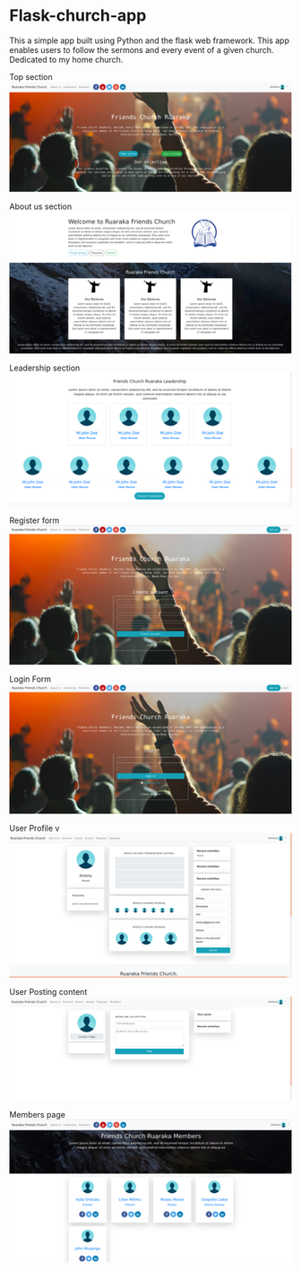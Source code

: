 # Flask-church-app
This a simple app built using Python and the flask web framework. This app enables users to follow the sermons and every event of a given church. Dedicated to my home church.

Top section
![](https://github.com/AntonyIS/Flask-church-app/blob/master/app/static/imgs/church_shot1.png)

About us section
![](https://github.com/AntonyIS/Flask-church-app/blob/master/app/static/imgs/about_us.png)

Leadership section
![](https://github.com/AntonyIS/Flask-church-app/blob/master/app/static/imgs/leaders.png)


Register form
![](https://github.com/AntonyIS/Flask-church-app/blob/master/app/static/imgs/signup_church.png)


Login Form
![](https://github.com/AntonyIS/Flask-church-app/blob/master/app/static/imgs/login_church.png)

User Profile
v![](https://github.com/AntonyIS/Flask-church-app/blob/master/app/static/imgs/user_profile.png)

User Posting content
![](https://github.com/AntonyIS/Flask-church-app/blob/master/app/static/imgs/church_post.png)

Members page
![](https://github.com/AntonyIS/Flask-church-app/blob/master/app/static/imgs/members.png)
